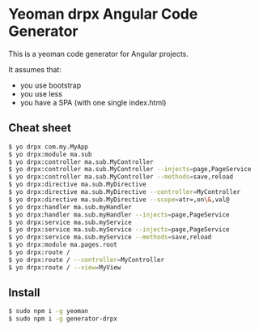 Yeoman drpx Angular Code Generator
==================================

This is a yeoman code generator for Angular projects. 

It assumes that:

- you use bootstrap
- you use less
- you have a SPA (with one single index.html)



Cheat sheet
-----------

```bash
$ yo drpx com.my.MyApp
$ yo drpx:module ma.sub
$ yo drpx:controller ma.sub.MyController
$ yo drpx:controller ma.sub.MyController --injects=page,PageService
$ yo drpx:controller ma.sub.MyController --methods=save,reload
$ yo drpx:directive ma.sub.MyDirective
$ yo drpx:directive ma.sub.MyDirective --controller=MyController
$ yo drpx:directive ma.sub.MyDirective --scope=atr=,on\&,val@
$ yo drpx:handler ma.sub.myHandler 
$ yo drpx:handler ma.sub.myHandler --injects=page,PageService
$ yo drpx:service ma.sub.myService 
$ yo drpx:service ma.sub.myService --injects=page,PageService
$ yo drpx:service ma.sub.myService --methods=save,reload
$ yo drpx:module ma.pages.root
$ yo drpx:route /
$ yo drpx:route / --controller=MyController
$ yo drpx:route / --view=MyView
```



Install
-------

```bash
$ sudo npm i -g yeoman
$ sudo npm i -g generator-drpx
```


